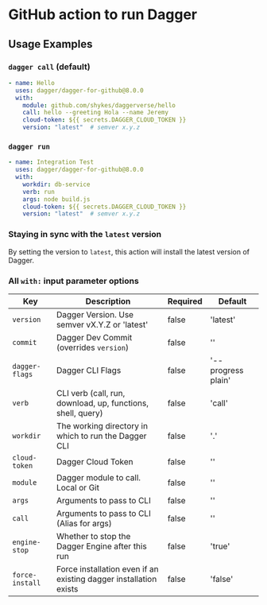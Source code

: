 # GitHub action to run Dagger

## Usage Examples

### `dagger call` (default)

```yaml
- name: Hello
  uses: dagger/dagger-for-github@8.0.0
  with:
    module: github.com/shykes/daggerverse/hello
    call: hello --greeting Hola --name Jeremy
    cloud-token: ${{ secrets.DAGGER_CLOUD_TOKEN }}
    version: "latest"  # semver x.y.z
```

### `dagger run`

```yaml
- name: Integration Test
  uses: dagger/dagger-for-github@8.0.0
  with:
    workdir: db-service
    verb: run
    args: node build.js
    cloud-token: ${{ secrets.DAGGER_CLOUD_TOKEN }}
    version: "latest"  # semver x.y.z
```

### Staying in sync with the `latest` version

By setting the version to `latest`, this action will install the latest version of Dagger.

### All `with:` input parameter options

| Key                   | Description                                                       | Required | Default            |
| --------------------- | ----------------------------------------------------------------- | -------- | ------------------ |
| `version`             | Dagger Version. Use semver vX.Y.Z or 'latest'                     | false    | 'latest'           |
| `commit`              | Dagger Dev Commit (overrides `version`)                           | false    | ''                 |
| `dagger-flags`        | Dagger CLI Flags                                                  | false    | '--progress plain' |
| `verb`                | CLI verb (call, run, download, up, functions, shell, query)       | false    | 'call'             |
| `workdir`             | The working directory in which to run the Dagger CLI              | false    | '.'                |
| `cloud-token`         | Dagger Cloud Token                                                | false    | ''                 |
| `module`              | Dagger module to call. Local or Git                               | false    | ''                 |
| `args`                | Arguments to pass to CLI                                          | false    | ''                 |
| `call`                | Arguments to pass to CLI (Alias for args)                         | false    | ''                 |
| `engine-stop`         | Whether to stop the Dagger Engine after this run                  | false    | 'true'             |
| `force-install`       | Force installation even if an existing dagger installation exists | false    | 'false'            |
